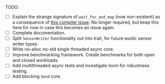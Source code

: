 TODO:

- [ ] Explain the strange signature of `wait_for_and_map` (now non-existent) as a consequence of [this compiler issue](https://github.com/rust-lang/rust/issues/100013). No longer required, but keep this here for now in case this becomes an issue again.
- [ ] Complete documentation.
- [ ] Split `SensorWriter` functionality out into trait, for future exotic sensor writer types.
- [ ] Write no-alloc no-std single threaded async core.
- [ ] Improve benchmarking framework. Create benchmarks for both open and closed workloads.
- [ ] Add multithreaded async tests and investigate loom for robustness testing.
- [ ] Add blocking `Send` core.